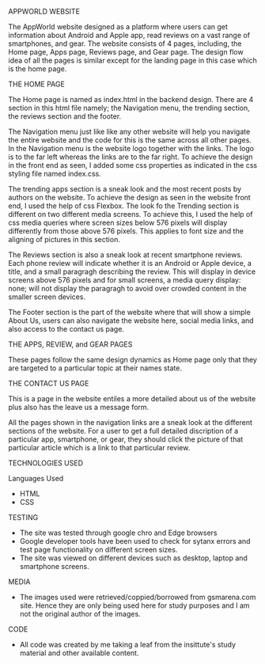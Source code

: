
APPWORLD WEBSITE
    
The AppWorld website designed as a platform where users can get information about Android and Apple app, read reviews on a vast range of smartphones, and gear. 
The website consists of 4 pages, including, the Home page, Apps page, Reviews page, and Gear page. The design flow idea of all the pages is similar except for the landing page in this case which is the home page. 

THE HOME PAGE

The Home page is named as index.html in the backend design. There are 4 section in this html file namely; the Navigation menu, the trending section, the reviews section and the footer. 

The Navigation menu just like like any other website will help you navigate the entire website and the code for this is the same across all other pages. 
In the Navigation menu is the website logo together with the links. The logo is to the far left whereas the links are to the far right. 
To achieve the design in the front end as seen, I added some css properties as indicated in the css styling file named index.css.

The trending apps section is a sneak look and the most recent posts by authors on the website. To achieve the design as seen in the website front end, I used the help of css Flexbox. 
The look fo the Trending section is different on two different media screens. To achieve this, I used the help of css media queries where screen sizes below 576 pixels will display differently from those above 576 pixels. This applies to font size and the aligning of pictures in this section.

The Reviews section is also a sneak look at recent smartphone reviews. Each phone review will indicate whether it is an Android or Apple device, a title, and a small paragragh describing the review. This will display in device screens above 576 pixels and for small screens, a media query display: none; will not display the paragragh to avoid over crowded content in the smaller screen devices.

The Footer section is the part of the website where that will show a simple About Us, users can also navigate the website here, social media links, and also access to the contact us page.

THE APPS, REVIEW, and GEAR PAGES

These pages follow the same design dynamics as Home page only that they are targeted to a particular topic at their names state. 

THE CONTACT US PAGE

This is a page in the website entiles a more detailed about us of the website plus also has the leave us a message form.

All the pages shown in the navigation links are a sneak look at the different sections of the website. For a user to get a full detailed discription of a particular app, smartphone, or gear, they should click the picture of that particular article which is a link to that particular review.


TECHNOLOGIES USED

Languages Used

- HTML
- CSS

TESTING

- The site was tested through google chro and Edge browsers
- Google developer tools have been used to check for sytanx errors and test page functionality on        different screen sizes.
- The site was viewed on different devices such as desktop, laptop and smartphone screens.

MEDIA

- The images used were retrieved/coppied/borrowed from gsmarena.com site. Hence they are only being used here for study purposes and I am not the original author of the images.

CODE

- All code was created by me taking a leaf from the insittute's study material and other available content.


